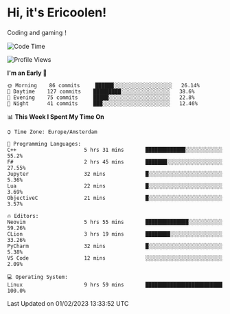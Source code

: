 # Hi, it's Ericoolen!
Coding and gaming！

<!--START_SECTION:waka-->
![Code Time](http://img.shields.io/badge/Code%20Time-659%20hrs%2026%20mins-blue)

![Profile Views](http://img.shields.io/badge/Profile%20Views-5-blue)

**I'm an Early 🐤** 

```text
🌞 Morning    86 commits     ██████░░░░░░░░░░░░░░░░░░░   26.14% 
🌆 Daytime    127 commits    █████████░░░░░░░░░░░░░░░░   38.6% 
🌃 Evening    75 commits     █████░░░░░░░░░░░░░░░░░░░░   22.8% 
🌙 Night      41 commits     ███░░░░░░░░░░░░░░░░░░░░░░   12.46%

```


📊 **This Week I Spent My Time On** 

```text
⌚︎ Time Zone: Europe/Amsterdam

💬 Programming Languages: 
C++                      5 hrs 31 mins       █████████████░░░░░░░░░░░░   55.2% 
F#                       2 hrs 45 mins       ███████░░░░░░░░░░░░░░░░░░   27.55% 
Jupyter                  32 mins             █░░░░░░░░░░░░░░░░░░░░░░░░   5.36% 
Lua                      22 mins             █░░░░░░░░░░░░░░░░░░░░░░░░   3.69% 
ObjectiveC               21 mins             █░░░░░░░░░░░░░░░░░░░░░░░░   3.57%

🔥 Editors: 
Neovim                   5 hrs 55 mins       ██████████████░░░░░░░░░░░   59.26% 
CLion                    3 hrs 19 mins       ████████░░░░░░░░░░░░░░░░░   33.26% 
PyCharm                  32 mins             █░░░░░░░░░░░░░░░░░░░░░░░░   5.38% 
VS Code                  12 mins             ░░░░░░░░░░░░░░░░░░░░░░░░░   2.09%

💻 Operating System: 
Linux                    9 hrs 59 mins       █████████████████████████   100.0%

```


 Last Updated on 01/02/2023 13:33:52 UTC
<!--END_SECTION:waka-->


